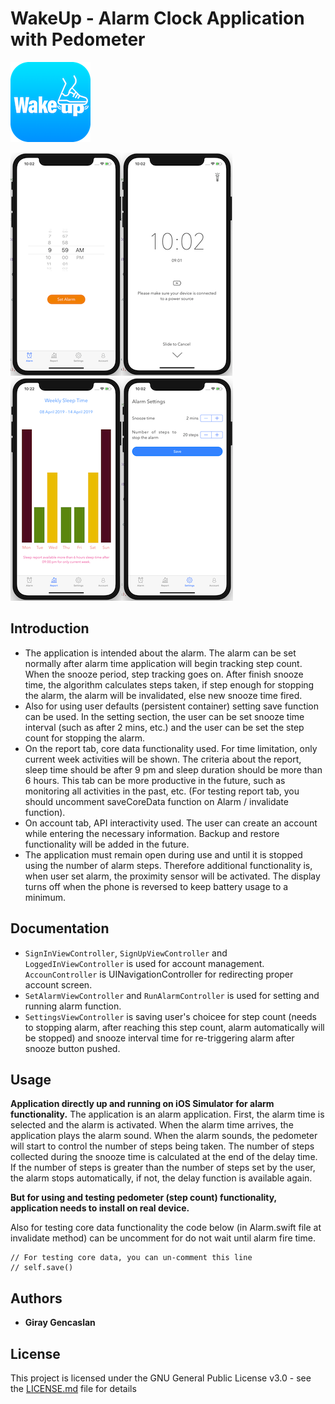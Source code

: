 # WakeUp - Alarm Clock Application with Pedometer 

![WakeUp App Logo](WakeUp.png)

![Screenshot 1](SS1.png)![Screenshot 1](SS2.png)![Screenshot 1](SS3.png)![Screenshot 1](SS4.png)

## Introduction

* The application is intended about the alarm. The alarm can be set normally after alarm time application will begin tracking step count. When the snooze period, step tracking goes on. After finish snooze time, the algorithm calculates steps taken, if step enough for stopping the alarm, the alarm will be invalidated, else new snooze time fired.
* Also for using user defaults (persistent container) setting save function can be used. In the setting section, the user can be set snooze time interval (such as after 2 mins, etc.) and the user can be set the step count for stopping the alarm.
* On the report tab, core data functionality used. For time limitation, only current week activities will be shown. The criteria about the report, sleep time should be after 9 pm and sleep duration should be more than 6 hours. This tab can be more productive in the future, such as monitoring all activities in the past, etc. (For testing report tab, you should uncomment saveCoreData function on Alarm / invalidate function).
* On account tab, API interactivity used. The user can create an account while entering the necessary information. Backup and restore functionality will be added in the future.
* The application must remain open during use and until it is stopped using the number of alarm steps. Therefore additional functionality is, when user set alarm, the proximity sensor will be activated. The display turns off when the phone is reversed to keep battery usage to a minimum.

## Documentation

* `SignInViewController`, `SignUpViewController` and `LoggedInViewController` is used for account management. `AccounController` is UINavigationController for redirecting proper account screen.
* `SetAlarmViewController` and `RunAlarmController` is used for setting and running alarm function.
* `SettingsViewController` is saving user's choicee for step count (needs to stopping alarm, after reaching this step count, alarm automatically will be stopped) and snooze interval time for re-triggering alarm after snooze button pushed.

## Usage

**Application directly up and running on iOS Simulator for alarm functionality.** The application is an alarm application. First, the alarm time is selected and the alarm is activated. When the alarm time arrives, the application plays the alarm sound. When the alarm sounds, the pedometer will start to control the number of steps being taken. The number of steps collected during the snooze time is calculated at the end of the delay time. If the number of steps is greater than the number of steps set by the user, the alarm stops automatically, if not, the delay function is available again.

**But for using and testing pedometer (step count) functionality, application needs to install on real device.**

Also for testing core data functionality the code below (in Alarm.swift file at invalidate method) can be uncomment for do not wait until alarm fire time.

```
// For testing core data, you can un-comment this line
// self.save()
```

## Authors

* **Giray Gencaslan**

## License

This project is licensed under the GNU General Public License v3.0 - see the [LICENSE.md](LICENSE.md) file for details
